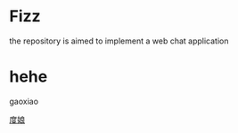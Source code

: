 # Fizz
the repository is aimed to implement a  web chat application

<h1>hehe</h1>
<p>gaoxiao</p>
<a href = "www.baidu.com">度娘</a> 
